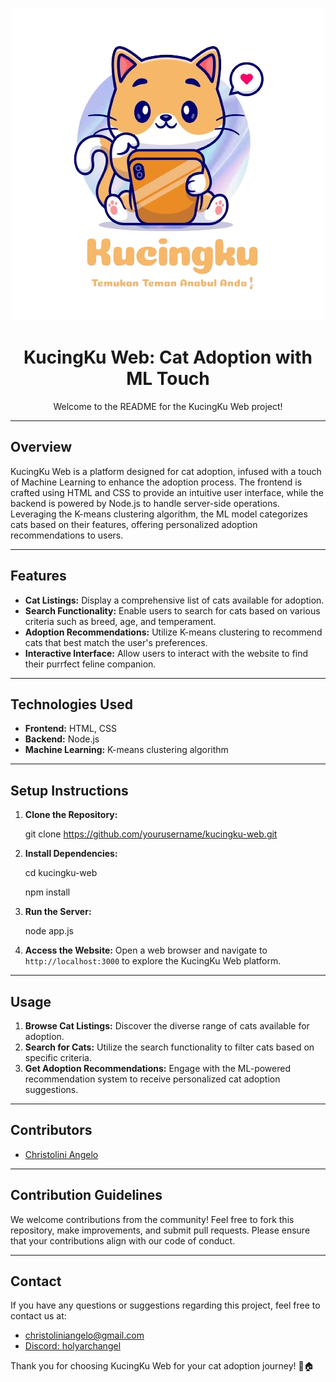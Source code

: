 <p align="center">
  <img src="https://github.com/ChristoliniAngelo/KucingKu-Web/raw/0889cf646241378f81d833e64cc20c64d52a1d42/Web/Properties/gambar/Logo.png" alt="KucingKu Logo">
</p>

<h1 align="center">KucingKu Web: Cat Adoption with ML Touch</h1>

<p align="center">Welcome to the README for the KucingKu Web project!</p>

---

## Overview
KucingKu Web is a platform designed for cat adoption, infused with a touch of Machine Learning to enhance the adoption process. The frontend is crafted using HTML and CSS to provide an intuitive user interface, while the backend is powered by Node.js to handle server-side operations. Leveraging the K-means clustering algorithm, the ML model categorizes cats based on their features, offering personalized adoption recommendations to users.

---

## Features
- **Cat Listings:** Display a comprehensive list of cats available for adoption.
- **Search Functionality:** Enable users to search for cats based on various criteria such as breed, age, and temperament.
- **Adoption Recommendations:** Utilize K-means clustering to recommend cats that best match the user's preferences.
- **Interactive Interface:** Allow users to interact with the website to find their purrfect feline companion.

---

## Technologies Used
- **Frontend:** HTML, CSS
- **Backend:** Node.js
- **Machine Learning:** K-means clustering algorithm

---

## Setup Instructions
1. **Clone the Repository:** 

     git clone https://github.com/yourusername/kucingku-web.git

2. **Install Dependencies:**

      cd kucingku-web

      npm install

4. **Run the Server:**

      node app.js

5. **Access the Website:** 
Open a web browser and navigate to `http://localhost:3000` to explore the KucingKu Web platform.

---

## Usage
1. **Browse Cat Listings:** Discover the diverse range of cats available for adoption.
2. **Search for Cats:** Utilize the search functionality to filter cats based on specific criteria.
3. **Get Adoption Recommendations:** Engage with the ML-powered recommendation system to receive personalized cat adoption suggestions.

---

## Contributors
- [Christolini Angelo](https://github.com/ChristoliniAngelo)

---

## Contribution Guidelines
We welcome contributions from the community! Feel free to fork this repository, make improvements, and submit pull requests. Please ensure that your contributions align with our code of conduct.

---

## Contact
If you have any questions or suggestions regarding this project, feel free to contact us at:
- [christoliniangelo@gmail.com](mailto:christoliniangelo@gmail.com)
- [Discord: holyarchangel](https://discord.com/users/526421201342562306)

Thank you for choosing KucingKu Web for your cat adoption journey! 🐾🏠
